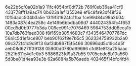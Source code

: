 6e22b5cf0a02b1a9
11fc4054bf0df72b
769f0eb36aa41cf9
433778fff1a9ac74
0b623a1ef13552e9
ef6c8fa93df48f36
f0f5dadc504b3a5e
13f9f31624fc11ba
1ce99d84c98a2b04
1483a087c4ea258c
4e149b6bbdba06d7
444024354fc4f653
00cd5d0b9777b3da
006ec991c7076469
5984753dd08eca1b
10a7db763faed308
f8f159b3054683c7
f3435464707767dc
56a1c5d1eface807
beb90162f9e7b5c5
362334759932b2a0
09c372f41c9c9f13
6af2db867f5f5466
30696dd5c19c4d5f
aeb08d627ff39138
05800d0780d99696
c1d81e8f3a255aac
2521b611c4d1c0b3
5986623fd9a37b55
9705cbde8b10a560
5d3be81d4ea93e3b
62a6884a5b76aedb
402465f14bfc4fd4
